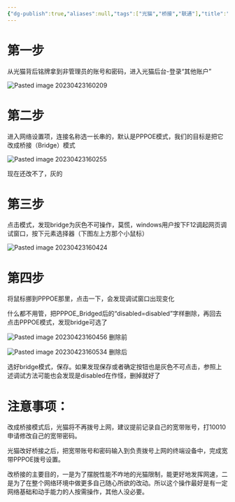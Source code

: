 ```yaml
---
{"dg-publish":true,"aliases":null,"tags":["光猫","桥接","联通"],"title":"联通光猫修改桥接","permalink":"/0201////","dgPassFrontmatter":true,"noteIcon":""}
---
```


# 第一步

从光猫背后铭牌拿到非管理员的账号和密码，进入光猫后台-登录“其他账户” 

![Pasted image 20230423160209](https://552210.xyz:1002/i/2023/04/27/644a595589266.png)


# 第二步

进入网络设置项，连接名称选一长串的，默认是PPPOE模式，我们的目标是把它改成桥接（Bridge）模式

![Pasted image 20230423160255](https://552210.xyz:1002/i/2023/04/27/644a59632c45f.png)

现在还改不了，灰的

# 第三步

点击模式，发现bridge为灰色不可操作，莫慌，windows用户按下F12调起网页调试窗口，按下元素选择器（下图左上方那个小鼠标）

![Pasted image 20230423160424](https://552210.xyz:1002/i/2023/04/27/644a596f45707.png)

# 第四步

将鼠标挪到PPPOE那里，点击一下，会发现调试窗口出现变化

什么都不用管，把PPPOE_Bridged后的“disabled=disabled”字样删除，再回去点击PPPOE模式，发现bridge可选了

![Pasted image 20230423160456](https://552210.xyz:1002/i/2023/04/27/644a597b780bf.png)
删除前

![Pasted image 20230423160534](https://552210.xyz:1002/i/2023/04/27/644a59877e20c.png)
删除后


选好bridge模式，保存。如果发现保存或者确定按钮也是灰色不可点击，参照上述调试方法可能也会发现是disabled在作怪，删掉就好了

# 注意事项：

改成桥接模式后，光猫将不再拨号上网，建议提前记录自己的宽带账号，打10010申请修改自己的宽带密码。

光猫改好桥接之后，把宽带账号和密码输入到负责拨号上网的终端设备中，完成宽带PPPOE拨号设置。

改桥接的主要目的，一是为了摆脱性能不咋地的光猫限制，能更好地发挥网速，二是为了在整个网络环境中做更多自己随心所欲的改动。所以这个操作最好是有一定网络基础和动手能力的人按需操作，其他人没必要。